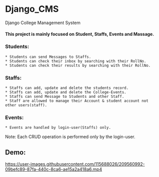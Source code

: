 # Django_CMS
Django College Management System

####   This project is mainly focused on Student, Staffs, Events and Massage.

### Students:
    * Students can send Messages to Staffs.
    * Students can check their inbox by searching with their RollNo.
    * Students can check their results by searching with their RollNo.
    
### Staffs:
    * Staffs can add, update and delete the students record.
    * Staffs can add, update and delete the College-Events.
    * Staffs can send Message to Students and other Staff.
    * Staff are allowed to manage their Account & student account not other users(staff).
    
### Events:
    * Events are handled by login-user(Staffs) only.

Note: Each CRUD operation is performed only by the login-user.
    
## Demo:

https://user-images.githubusercontent.com/115688026/209560992-09befc89-87fa-440c-8ca6-ae15a2a418a6.mp4

